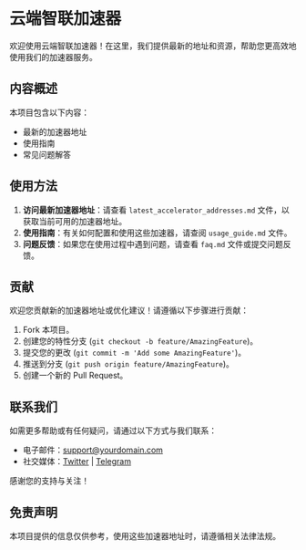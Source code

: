 # 云端智联加速器

欢迎使用云端智联加速器！在这里，我们提供最新的地址和资源，帮助您更高效地使用我们的加速器服务。

## 内容概述

本项目包含以下内容：

- 最新的加速器地址
- 使用指南
- 常见问题解答

## 使用方法

1. **访问最新加速器地址**：请查看 `latest_accelerator_addresses.md` 文件，以获取当前可用的加速器地址。
2. **使用指南**：有关如何配置和使用这些加速器，请查阅 `usage_guide.md` 文件。
3. **问题反馈**：如果您在使用过程中遇到问题，请查看 `faq.md` 文件或提交问题反馈。

## 贡献

欢迎您贡献新的加速器地址或优化建议！请遵循以下步骤进行贡献：

1. Fork 本项目。
2. 创建您的特性分支 (`git checkout -b feature/AmazingFeature`)。
3. 提交您的更改 (`git commit -m 'Add some AmazingFeature'`)。
4. 推送到分支 (`git push origin feature/AmazingFeature`)。
5. 创建一个新的 Pull Request。

## 联系我们

如需更多帮助或有任何疑问，请通过以下方式与我们联系：

- 电子邮件：support@yourdomain.com
- 社交媒体：[Twitter](https://twitter.com/yourhandle) | [Telegram](https://t.me/yourhandle)

感谢您的支持与关注！

## 免责声明

本项目提供的信息仅供参考，使用这些加速器地址时，请遵循相关法律法规。

